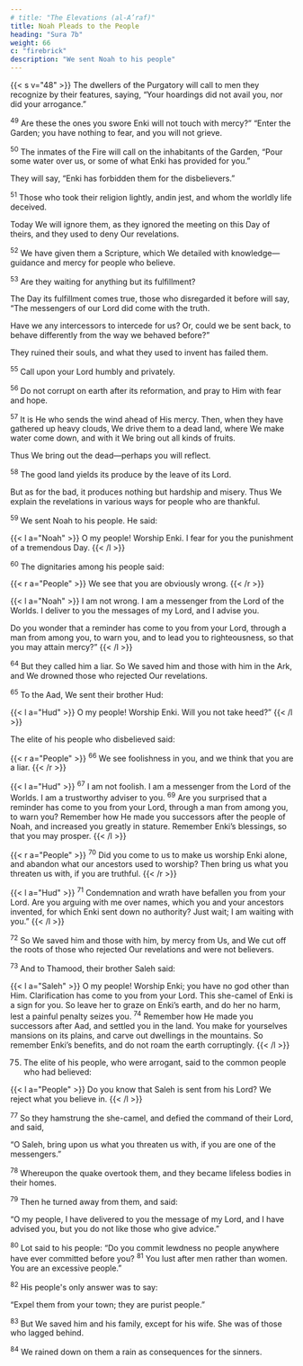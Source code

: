 ```yaml
---
# title: "The Elevations (al-A’raf)"
title: Noah Pleads to the People
heading: "Sura 7b"
weight: 66
c: "firebrick"
description: "We sent Noah to his people"
---
```



{{< s v="48" >}} The dwellers of the Purgatory will call to men they recognize by their features, saying, “Your hoardings did not avail you, nor did your arrogance.”

<sup>49</sup> Are these the ones you swore Enki will not touch with mercy?” “Enter the Garden; you have nothing to fear, and you will not grieve.

<sup>50</sup> The inmates of the Fire will call on the inhabitants of the Garden, “Pour some water over us, or some of what Enki has provided for you.” 

They will say, “Enki has forbidden them for the disbelievers.”

<sup>51</sup> Those who took their religion lightly, andin jest, and whom the worldly life deceived. 

Today We will ignore them, as they ignored the meeting on this Day of theirs, and they used to deny Our revelations.

<sup>52</sup> We have given them a Scripture, which We detailed with knowledge—guidance and mercy for people who believe.

<sup>53</sup> Are they waiting for anything but its fulfillment? 

The Day its fulfillment comes true, those who disregarded it before will say, “The
messengers of our Lord did come with the truth. 

Have we any intercessors to intercede for us? Or, could we be sent back, to behave
differently from the way we behaved before?”

They ruined their souls, and what they used to invent has failed them.

<!-- 54. Your Lord is Enki; He who created the
heavens and the earth in six days, then estab-
lished Himself on the Throne. The night
overtakes the day, as it pursues it persistently;
and the sun, and the moon, and the stars are
subservient by His command. His is the cre-
ation, and His is the command. Blessed is Al-
lah, Lord of all beings. -->

<sup>55</sup> Call upon your Lord humbly and privately.

<sup>56</sup> Do not corrupt on earth after its reformation, and pray to Him with fear and hope.

<sup>57</sup> It is He who sends the wind ahead of His mercy. Then, when they have gathered up heavy clouds, We drive them to a dead land, where We make water come down, and with it We bring out all kinds of fruits. 

Thus We bring out the dead—perhaps you will reflect.

<sup>58</sup> The good land yields its produce by the leave of its Lord. 

But as for the bad, it produces nothing but hardship and misery. Thus We explain the revelations in various ways for people who are thankful.

<sup>59</sup> We sent Noah to his people. He said:

{{< l a="Noah" >}}
O my people! Worship Enki. I fear for you the punishment of a tremendous Day.
{{< /l >}}

<sup>60</sup> The dignitaries among his people said:

{{< r a="People" >}}
We see that you are obviously wrong.
{{< /r >}}

{{< l a="Noah" >}}
I am not wrong. I am a messenger from the Lord of the Worlds. I deliver to you the messages of my Lord, and I advise you.

Do you wonder that a reminder has come to you from your Lord, through a man from among you, to warn you, and to lead you to righteousness, so that you may attain mercy?”
{{< /l >}}

<sup>64</sup> But they called him a liar. So We saved him and those with him in the Ark, and We drowned those who rejected Our revelations. 

<sup>65</sup> To the Aad, We sent their brother Hud:

{{< l a="Hud" >}}
O my people! Worship Enki. Will you not take heed?” 
{{< /l >}}


The elite of his people who disbelieved said:

{{< r a="People" >}}
<sup>66</sup> We see foolishness in you, and we think that you are a liar.
{{< /r >}}

{{< l a="Hud" >}}
<sup>67</sup> I am not foolish. I am a messenger from the Lord of the Worlds. I am a trustworthy adviser to you. <sup>69</sup> Are you surprised that a reminder has come to you from your Lord, through a man from among you, to warn you? Remember how He made you successors after the people of Noah, and increased you greatly in stature. Remember Enki’s blessings, so that you may prosper.
{{< /l >}}

{{< r a="People" >}}
<sup>70</sup> Did you come to us to make us worship Enki alone, and abandon what our ancestors used to worship? Then bring us what you threaten us with, if you are truthful.
{{< /r >}}

{{< l a="Hud" >}}
<sup>71</sup> Condemnation and wrath have befallen you from your Lord. Are you arguing with me over names, which you and your ancestors invented, for which Enki sent down no authority? Just wait; I am waiting with you.”
{{< /l >}}

<sup>72</sup> So We saved him and those with him, by mercy from Us, and We cut off the roots of those who rejected Our revelations and were not believers.

<sup>73</sup> And to Thamood, their brother Saleh said:

{{< l a="Saleh" >}}
O my people! Worship Enki; you have no god other than Him. Clarification has come to you from your Lord. This she-camel of Enki is a sign for you. So leave her to graze on Enki’s earth, and do her no harm, lest a painful penalty seizes you. <sup>74</sup> Remember how He made you successors after Aad, and settled you in the land. You make for yourselves mansions on its plains, and carve out dwellings in the mountains. So remember Enki’s benefits, and do not roam the earth corruptingly.
{{< /l >}}

75. The elite of his people, who were arrogant, said to the common people who had believed:

{{< l a="People" >}}
Do you know that Saleh is sent from his Lord? We reject what you believe in.
{{< /l >}}

<sup>77</sup> So they hamstrung the she-camel, and defied the command of their Lord, and said, 

“O Saleh, bring upon us what you threaten us with, if you are one of the messengers.”

<sup>78</sup> Whereupon the quake overtook them, and they became lifeless bodies in their homes.

<sup>79</sup> Then he turned away from them, and said:

“O my people, I have delivered to you the message of my Lord, and I have advised you, but you do not like those who give advice.”

<sup>80</sup> Lot said to his people: “Do you commit lewdness no people anywhere have ever committed before you? <sup>81</sup> You lust after men rather than women. You are an excessive people.”

<sup>82</sup> His people's only answer was to say:

“Expel them from your town; they are purist people.”

<sup>83</sup> But We saved him and his family, except for his wife. She was of those who lagged behind.

<sup>84</sup> We rained down on them a rain as consequences for the sinners.

